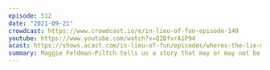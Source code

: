 ```yaml
---
episode: 512
date: "2021-09-21"
crowdcast: https://www.crowdcast.io/e/in-lieu-of-fun-episode-140
youtube: https://www.youtube.com/watch?v=Q2BfvrA1P94
acast: https://shows.acast.com/in-lieu-of-fun/episodes/wheres-the-lie-maggie-feldman-piltch
summary: Maggie Feldman-Piltch tells us a story that may or may not be true
---
```


